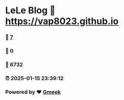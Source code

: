# LeLe Blog :link: https://vap8023.github.io 
### :page_facing_up: [7](https://vap8023.github.io/tag.html) 
### :speech_balloon: 0 
### :hibiscus: 6732 
### :alarm_clock: 2025-01-15 23:39:12 
### Powered by :heart: [Gmeek](https://github.com/Meekdai/Gmeek)
